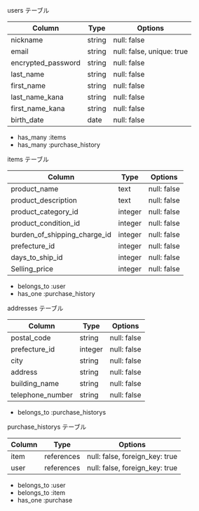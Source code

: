 users テーブル

| Column              | Type   | Options     |
| ------------------  | ------ | ----------- |
| nickname            | string | null: false |
| email               | string | null: false, unique: true|
| encrypted_password  | string | null: false |
| last_name           | string | null: false |
| first_name          | string | null: false |
| last_name_kana      | string | null: false |
| first_name_kana     | string | null: false |
| birth_date          | date   | null: false |

- has_many :items
- has_many :purchase_history

items テーブル

| Column                      | Type   | Options     |
| --------------------------  | ------ | ----------- |
| product_name                | text   | null: false |
| product_description         | text   | null: false |
| product_category_id         | integer| null: false |
| product_condition_id        | integer| null: false |
| burden_of_shipping_charge_id| integer| null: false |
| prefecture_id               | integer| null: false |
| days_to_ship_id             | integer| null: false |
| Selling_price               | integer| null: false |

- belongs_to :user
- has_one :purchase_history

addresses テーブル

| Column             | Type   | Options     |
| ------------------ | ------ | ----------- |
| postal_code        | string | null: false |
| prefecture_id      | integer  | null: false |
| city               | string   | null: false |
| address            | string   | null: false |
| building_name      | string   | null: false |
| telephone_number   | string   | null: false |

- belongs_to :purchase_historys

purchase_historys テーブル

| Column             | Type       | Options     |
| ------------------ | ------     | ----------- |
| item               | references | null: false, foreign_key: true|
| user               | references | null: false, foreign_key: true|

- belongs_to :user
- belongs_to :item
- has_one :purchase